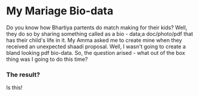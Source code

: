 # My Mariage Bio-data

Do you know how Bhartiya partents do match making for their kids? Well, they do so by sharing something called as a bio - data;a doc/photo/pdf that has their child's life in it. My Amma asked me to create mine when they received an unexpected shaadi proposal. 
Well, I wasn't going to create a bland looking pdf bio-data. So, the question arised - what out of the box thing was I going to do this time?

### The result? 
Is this! 
